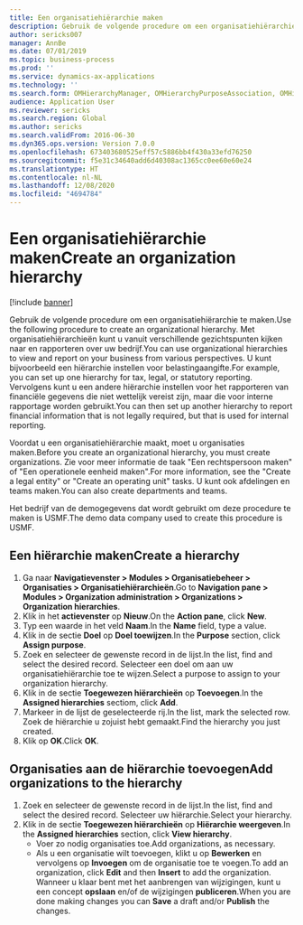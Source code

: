 ```yaml
---
title: Een organisatiehiërarchie maken
description: Gebruik de volgende procedure om een organisatiehiërarchie te maken.
author: sericks007
manager: AnnBe
ms.date: 07/01/2019
ms.topic: business-process
ms.prod: ''
ms.service: dynamics-ax-applications
ms.technology: ''
ms.search.form: OMHierarchyManager, OMHierarchyPurposeAssociation, OMHierarchySelection, HierarchyDesigner
audience: Application User
ms.reviewer: sericks
ms.search.region: Global
ms.author: sericks
ms.search.validFrom: 2016-06-30
ms.dyn365.ops.version: Version 7.0.0
ms.openlocfilehash: 673403680525eff57c5886bb4f430a33efd76250
ms.sourcegitcommit: f5e31c34640add6d40308ac1365cc0ee60e60e24
ms.translationtype: HT
ms.contentlocale: nl-NL
ms.lasthandoff: 12/08/2020
ms.locfileid: "4694784"
---
```

# <a name="create-an-organization-hierarchy"></a><span data-ttu-id="e58ae-103">Een organisatiehiërarchie maken</span><span class="sxs-lookup"><span data-stu-id="e58ae-103">Create an organization hierarchy</span></span>

[!include [banner](../../includes/banner.md)]

<span data-ttu-id="e58ae-104">Gebruik de volgende procedure om een organisatiehiërarchie te maken.</span><span class="sxs-lookup"><span data-stu-id="e58ae-104">Use the following procedure to create an organizational hierarchy.</span></span> <span data-ttu-id="e58ae-105">Met organisatiehiërarchieën kunt u vanuit verschillende gezichtspunten kijken naar en rapporteren over uw bedrijf.</span><span class="sxs-lookup"><span data-stu-id="e58ae-105">You can use organizational hierarchies to view and report on your business from various perspectives.</span></span> <span data-ttu-id="e58ae-106">U kunt bijvoorbeeld een hiërarchie instellen voor belastingaangifte.</span><span class="sxs-lookup"><span data-stu-id="e58ae-106">For example, you can set up one hierarchy for tax, legal, or statutory reporting.</span></span> <span data-ttu-id="e58ae-107">Vervolgens kunt u een andere hiërarchie instellen voor het rapporteren van financiële gegevens die niet wettelijk vereist zijn, maar die voor interne rapportage worden gebruikt.</span><span class="sxs-lookup"><span data-stu-id="e58ae-107">You can then set up another hierarchy to report financial information that is not legally required, but that is used for internal reporting.</span></span> 

<span data-ttu-id="e58ae-108">Voordat u een organisatiehiërarchie maakt, moet u organisaties maken.</span><span class="sxs-lookup"><span data-stu-id="e58ae-108">Before you create an organizational hierarchy, you must create organizations.</span></span> <span data-ttu-id="e58ae-109">Zie voor meer informatie de taak "Een rechtspersoon maken" of "Een operationele eenheid maken".</span><span class="sxs-lookup"><span data-stu-id="e58ae-109">For more information, see the "Create a legal entity" or "Create an operating unit" tasks.</span></span> <span data-ttu-id="e58ae-110">U kunt ook afdelingen en teams maken.</span><span class="sxs-lookup"><span data-stu-id="e58ae-110">You can also create departments and teams.</span></span> 

<span data-ttu-id="e58ae-111">Het bedrijf van de demogegevens dat wordt gebruikt om deze procedure te maken is USMF.</span><span class="sxs-lookup"><span data-stu-id="e58ae-111">The demo data company used to create this procedure is USMF.</span></span>

## <a name="create-a-hierarchy"></a><span data-ttu-id="e58ae-112">Een hiërarchie maken</span><span class="sxs-lookup"><span data-stu-id="e58ae-112">Create a hierarchy</span></span>
1. <span data-ttu-id="e58ae-113">Ga naar **Navigatievenster > Modules > Organisatiebeheer > Organisaties > Organisatiehiërarchieën**.</span><span class="sxs-lookup"><span data-stu-id="e58ae-113">Go to **Navigation pane > Modules > Organization administration > Organizations > Organization hierarchies**.</span></span>
2. <span data-ttu-id="e58ae-114">Klik in het **actievenster** op **Nieuw**.</span><span class="sxs-lookup"><span data-stu-id="e58ae-114">On the **Action pane**, click **New**.</span></span>
3. <span data-ttu-id="e58ae-115">Typ een waarde in het veld **Naam**.</span><span class="sxs-lookup"><span data-stu-id="e58ae-115">In the **Name** field, type a value.</span></span>
4. <span data-ttu-id="e58ae-116">Klik in de sectie **Doel** op **Doel toewijzen**.</span><span class="sxs-lookup"><span data-stu-id="e58ae-116">In the **Purpose** section, click **Assign purpose**.</span></span>
5. <span data-ttu-id="e58ae-117">Zoek en selecteer de gewenste record in de lijst.</span><span class="sxs-lookup"><span data-stu-id="e58ae-117">In the list, find and select the desired record.</span></span> <span data-ttu-id="e58ae-118">Selecteer een doel om aan uw organisatiehiërarchie toe te wijzen.</span><span class="sxs-lookup"><span data-stu-id="e58ae-118">Select a purpose to assign to your organization hierarchy.</span></span>  
6. <span data-ttu-id="e58ae-119">Klik in de sectie **Toegewezen hiërarchieën** op **Toevoegen**.</span><span class="sxs-lookup"><span data-stu-id="e58ae-119">In the **Assigned hierarchies** sectiom, click **Add**.</span></span>
7. <span data-ttu-id="e58ae-120">Markeer in de lijst de geselecteerde rij.</span><span class="sxs-lookup"><span data-stu-id="e58ae-120">In the list, mark the selected row.</span></span> <span data-ttu-id="e58ae-121">Zoek de hiërarchie u zojuist hebt gemaakt.</span><span class="sxs-lookup"><span data-stu-id="e58ae-121">Find the hierarchy you just created.</span></span>  
8. <span data-ttu-id="e58ae-122">Klik op **OK**.</span><span class="sxs-lookup"><span data-stu-id="e58ae-122">Click **OK**.</span></span>

## <a name="add-organizations-to-the-hierarchy"></a><span data-ttu-id="e58ae-123">Organisaties aan de hiërarchie toevoegen</span><span class="sxs-lookup"><span data-stu-id="e58ae-123">Add organizations to the hierarchy</span></span>
1. <span data-ttu-id="e58ae-124">Zoek en selecteer de gewenste record in de lijst.</span><span class="sxs-lookup"><span data-stu-id="e58ae-124">In the list, find and select the desired record.</span></span> <span data-ttu-id="e58ae-125">Selecteer uw hiërarchie.</span><span class="sxs-lookup"><span data-stu-id="e58ae-125">Select your hierarchy.</span></span>  
2. <span data-ttu-id="e58ae-126">Klik in de sectie **Toegewezen hiërarchieën** op **Hiërarchie weergeven**.</span><span class="sxs-lookup"><span data-stu-id="e58ae-126">In the **Assigned hierarchies** section, click **View hierarchy**.</span></span>
    - <span data-ttu-id="e58ae-127">Voer zo nodig organisaties toe.</span><span class="sxs-lookup"><span data-stu-id="e58ae-127">Add organizations, as necessary.</span></span>  
    - <span data-ttu-id="e58ae-128">Als u een organisatie wilt toevoegen, klikt u op **Bewerken** en vervolgens op **Invoegen** om de organisatie toe te voegen.</span><span class="sxs-lookup"><span data-stu-id="e58ae-128">To add an organization, click **Edit** and then **Insert** to add the organization.</span></span> <span data-ttu-id="e58ae-129">Wanneer u klaar bent met het aanbrengen van wijzigingen, kunt u een concept **opslaan** en/of de wijzigingen **publiceren**.</span><span class="sxs-lookup"><span data-stu-id="e58ae-129">When you are done making changes you can **Save** a draft and/or **Publish** the changes.</span></span>  

